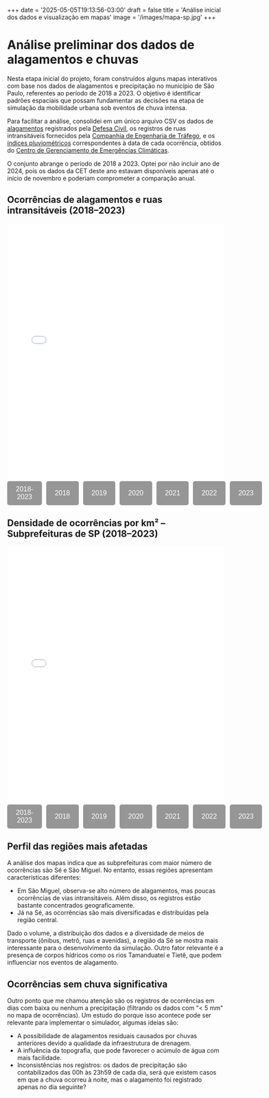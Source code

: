 +++
date = '2025-05-05T19:13:56-03:00'
draft = false
title = 'Análise inicial dos dados e visualização em mapas'
image = '/images/mapa-sp.jpg'
+++

# Análise preliminar dos dados de alagamentos e chuvas

Nesta etapa inicial do projeto, foram construídos alguns mapas interativos com base nos dados de alagamentos e precipitação no município de São Paulo, referentes ao período de 2018 a 2023. O objetivo é identificar padrões espaciais que possam fundamentar as decisões na etapa de simulação da mobilidade urbana sob eventos de chuva intensa.

Para facilitar a análise, consolidei em um único arquivo CSV os dados de [alagamentos](https://metadados.geosampa.prefeitura.sp.gov.br/geonetwork/intranet/por/catalog.search#/metadata/432c06b1-03a1-4b1f-9210-423e1b58e869) registrados pela [Defesa Civil](https://www.defesacivil.sp.gov.br/), os registros de ruas intransitáveis fornecidos pela [Companhia de Engenharia de Tráfego](https://www.cetsp.com.br/), e os [índices pluviométricos](https://arquivos.saisp.br/nextcloud/index.php/s/qikdinFyAM33MJK?path=%2FBOLETIM_PLUVIOMETRICO) correspondentes à data de cada ocorrência, obtidos do [Centro de Gerenciamento de Emergências Climáticas](https://www.cgesp.org/v3/).

O conjunto abrange o período de 2018 a 2023. Optei por não incluir ano de 2024, pois os dados da CET deste ano estavam disponíveis apenas até o início de novembro e poderiam comprometer a comparação anual.

## Ocorrências de alagamentos e ruas intransitáveis (2018–2023)

<iframe id="mapa_ocorrencias" src="/tcc/01-mapas-analise-inicial/mapa_pontos_ocorrencias_2018-2023.html" width="100%" height="600" style="border:none;"></iframe>

<div class="tabs">
  <button onclick="trocarMapaOcorrecias('2018-2023')">2018-2023</button>
  <button onclick="trocarMapaOcorrecias('2018')">2018</button>
  <button onclick="trocarMapaOcorrecias('2019')">2019</button>
  <button onclick="trocarMapaOcorrecias('2020')">2020</button>
  <button onclick="trocarMapaOcorrecias('2021')">2021</button>
  <button onclick="trocarMapaOcorrecias('2022')">2022</button>
  <button onclick="trocarMapaOcorrecias('2023')">2023</button>
</div>

<script>
  function trocarMapaOcorrecias(ano) {
    const iframe = document.getElementById('mapa_ocorrencias');
    iframe.src = `/tcc/01-mapas-analise-inicial/mapa_pontos_ocorrencias_${ano}.html`;
  }
</script>

<style>
  .tabs {
    display: flex;          /* Exibe os botões em linha */
    gap: 10px;              /* Espaçamento entre as abas */
    margin-bottom: 20px;    /* Espaço abaixo das abas */
  }

  .tabs button {
    padding: 10px 20px;     /* Tamanho do botão */
    background-color:rgb(150, 150, 150); /* Cor de fundo */
    color: white;           /* Cor do texto */
    border: none;           /* Remove borda */
    border-radius: 5px;     /* Bordas arredondadas */
    cursor: pointer;       /* Mãozinha ao passar o mouse */
    font-size: 16px;        /* Tamanho da fonte */
  }

  .tabs button:hover {
    background-color: rgb(90, 90, 90); /* Cor ao passar o mouse */
  }

  .tabs button:focus {
    outline: none; /* Remove o contorno de foco */
  }
</style>


## Densidade de ocorrências por km² – Subprefeituras de SP (2018–2023)

<iframe id="mapa_densidade" src="/tcc/01-mapas-analise-inicial/mapa_subdistrito_km2_2018-2023.html" width="100%" height="600" style="border:none;"></iframe>

<div class="tabs">
  <button onclick="trocarMapaDensidade('2018-2023')">2018-2023</button>
  <button onclick="trocarMapaDensidade('2018')">2018</button>
  <button onclick="trocarMapaDensidade('2019')">2019</button>
  <button onclick="trocarMapaDensidade('2020')">2020</button>
  <button onclick="trocarMapaDensidade('2021')">2021</button>
  <button onclick="trocarMapaDensidade('2022')">2022</button>
  <button onclick="trocarMapaDensidade('2023')">2023</button>
</div>

<script>
  function trocarMapaDensidade(ano) {
    const iframe = document.getElementById('mapa_densidade');
    iframe.src = `/tcc/01-mapas-analise-inicial/mapa_subdistrito_km2_${ano}.html`;
  }
</script>

<style>
  .tabs {
    display: flex;          /* Exibe os botões em linha */
    gap: 10px;              /* Espaçamento entre as abas */
    margin-bottom: 20px;    /* Espaço abaixo das abas */
  }

  .tabs button {
    padding: 10px 20px;     /* Tamanho do botão */
    background-color:rgb(150, 150, 150); /* Cor de fundo */
    color: white;           /* Cor do texto */
    border: none;           /* Remove borda */
    border-radius: 5px;     /* Bordas arredondadas */
    cursor: pointer;       /* Mãozinha ao passar o mouse */
    font-size: 16px;        /* Tamanho da fonte */
  }

  .tabs button:hover {
    background-color: rgb(90, 90, 90); /* Cor ao passar o mouse */
  }

  .tabs button:focus {
    outline: none; /* Remove o contorno de foco */
  }
</style>


## Perfil das regiões mais afetadas

A análise dos mapas indica que as subprefeituras com maior número de ocorrências são Sé e São Miguel. No entanto, essas regiões apresentam características diferentes:

- Em São Miguel, observa-se alto número de alagamentos, mas poucas ocorrências de vias intransitáveis. Além disso, os registros estão bastante concentrados geograficamente.
- Já na Sé, as ocorrências são mais diversificadas e distribuídas pela região central.

Dado o volume, a distribuição dos dados e a diversidade de meios de transporte (ônibus, metrô, ruas e avenidas), a região da Sé se mostra mais interessante para o desenvolvimento da simulação. Outro fator relevante é a presença de corpos hídricos como os rios Tamanduateí e Tietê, que podem influenciar nos eventos de alagamento.

## Ocorrências sem chuva significativa

Outro ponto que me chamou atenção são os registros de ocorrências em dias com baixa ou nenhum a precipitação (filtrando os dados com "< 5 mm" no mapa de ocorrências). Um estudo do porque isso acontece pode ser relevante para implementar o simulador, algumas ideias são:

- A possibilidade de alagamentos residuais causados por chuvas anteriores devido a qualidade da infraestrutura de drenagem.
- A influência da topografia, que pode favorecer o acúmulo de água com mais facilidade.
- Inconsistências nos registros: os dados de precipitação são contabilizados das 00h às 23h59 de cada dia, será que existem casos em que a chuva ocorreu à noite, mas o alagamento foi registrado apenas no dia seguinte?
